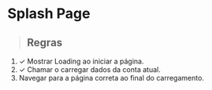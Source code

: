 # Splash Page

> ## Regras
1. ✓ Mostrar Loading ao iniciar a página.
2. ✓ Chamar o carregar dados da conta atual.
3. Navegar para a página correta ao final do carregamento.